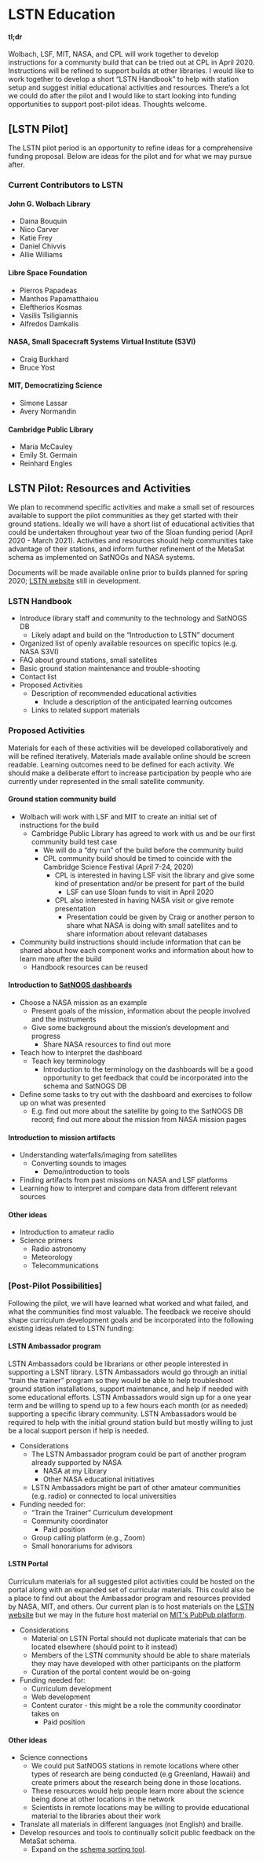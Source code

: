 # LSTN Education
#### tl;dr
Wolbach, LSF, MIT, NASA, and CPL will work together to develop instructions for a community build that can be tried out at CPL in April 2020. Instructions will be refined to support builds at other libraries. 
I would like to work together to develop a short “LSTN Handbook” to help with station setup and suggest initial educational activities and resources.
There’s a lot we could do after the pilot and I would like to start looking into funding opportunities to support post-pilot ideas. Thoughts welcome.

## [LSTN Pilot]
The LSTN pilot period is an opportunity to refine ideas for a comprehensive funding proposal. Below are ideas for the pilot and for what we may pursue after.

### Current Contributors to LSTN 
#### John G. Wolbach Library
* Daina Bouquin
* Nico Carver
* Katie Frey
* Daniel Chivvis
* Allie Williams

#### Libre Space Foundation
* Pierros Papadeas
* Manthos Papamatthaiou 
* Eleftherios Kosmas
* Vasilis Tsiligiannis
* Alfredos Damkalis 

#### NASA, Small Spacecraft Systems Virtual Institute (S3VI)
* Craig Burkhard
* Bruce Yost

#### MIT, Democratizing Science
* Simone Lassar 
* Avery Normandin

#### Cambridge Public Library
* Maria McCauley
* Emily St. Germain
* Reinhard Engles

## LSTN Pilot: Resources and Activities
We plan to recommend specific activities and make a small set of resources available to support the pilot communities as they get started with their ground stations. Ideally we will have a short list of educational activities that could be undertaken throughout year two of the Sloan funding period (April 2020 - March 2021). Activities and resources should help communities take advantage of their stations, and inform further refinement of the MetaSat schema as implemented on SatNOGs and NASA systems. 

Documents will be made available online prior to builds planned for spring 2020; [LSTN website](https://lstn.wolba.ch/build/) still in development.

### LSTN Handbook
* Introduce library staff and community to the technology and SatNOGS DB
	* Likely adapt and build on the “Introduction to LSTN” document 
* Organized list of openly available resources on specific topics (e.g. NASA S3VI)
* FAQ about ground stations, small satellites
* Basic ground station maintenance and trouble-shooting
* Contact list
* Proposed Activities 
	* Description of recommended educational activities
		* Include a description of the anticipated learning outcomes
	* Links to related support materials

### Proposed Activities
Materials for each of these activities will be developed collaboratively and will be refined iteratively. Materials made available online should be screen readable. Learning outcomes need to be defined for each activity. We should make a deliberate effort to increase participation by people who are currently under represented in the small satellite community.

#### Ground station community build
* Wolbach will work with LSF and MIT to create an initial set of instructions for the build
	* Cambridge Public Library has agreed to work with us and be our first community build test case
		* We will do a “dry run” of the build before the community build
		* CPL community build should be timed to coincide with the Cambridge Science Festival (April 7-24, 2020)
			* CPL is interested in having LSF visit the library and give some kind of presentation and/or be present for part of the build
				* LSF can use Sloan funds to visit in April 2020
			* CPL also interested in having NASA visit or give remote presentation
				* Presentation could be given by Craig or another person to share what NASA is doing with small satellites and to share information about relevant databases
* Community build instructions should include information that can be shared about how each component works and information about how to learn more after the build
	* Handbook resources can be reused

#### Introduction to [SatNOGS dashboards](https://dashboard.satnogs.org/)
* Choose a NASA mission as an example
	* Present goals of the mission, information about the people involved and the instruments
	* Give some background about the mission’s development and progress
		* Share NASA resources to find out more
* Teach how to interpret the dashboard
	* Teach key terminology
		* Introduction to the terminology on the dashboards will be a good opportunity to get feedback that could be incorporated into the schema and SatNOGS DB
* Define some tasks to try out with the dashboard and exercises to follow up on what was presented 
	* E.g. find out more about the satellite by going to the SatNOGS DB record; find out more about the mission from NASA mission pages

#### Introduction to mission artifacts
* Understanding waterfalls/imaging from satellites
	* Converting sounds to images
		* Demo/introduction to tools
* Finding artifacts from past missions on NASA and LSF platforms
* Learning how to interpret and compare data from different relevant sources

#### Other ideas
* Introduction to amateur radio
* Science primers
	* Radio astronomy
	* Meteorology
	* Telecommunications

### [Post-Pilot Possibilities]
Following the pilot, we will have learned what worked and what failed, and what the communities find most valuable. The feedback we receive should shape curriculum development goals and be incorporated into the following existing ideas related to LSTN funding:

#### LSTN Ambassador program
LSTN Ambassadors could be librarians or other people interested in supporting a LSNT library. LSTN Ambassadors would go through an initial “train the trainer” program so they would be able to help troubleshoot ground station installations, support maintenance, and help if needed with some educational efforts. LSTN Ambassadors would sign up for a one year term and be willing to spend up to a few hours each month (or as needed) supporting a specific library community. LSTN Ambassadors would be required to help with the initial ground station build but mostly willing to just be a local support person if help is needed.

* Considerations
	* The LSTN Ambassador program could be part of another program already supported by NASA
		* NASA at my Library
		* Other NASA educational initiatives 
	* LSTN Ambassadors might be part of other amateur communities (e.g. radio) or connected to local universities
* Funding needed for:
	* “Train the Trainer” Curriculum development
	* Community coordinator
		* Paid position
	* Group calling platform (e.g., Zoom)
	* Small honorariums for advisors

#### LSTN Portal
Curriculum materials for all suggested pilot activities could be hosted on the portal along with an expanded set of curricular materials. This could also be a place to find out about the Ambassador program and resources provided by NASA, MIT, and others. Our current plan is to host materials on the [LSTN website](https://lstn.wolba.ch/) but we may in the future host material on [MIT's PubPub platform](https://www.pubpub.org/).	

* Considerations
	* Material on LSTN Portal should not duplicate materials that can be located elsewhere (should point to it instead)
	* Members of the LSTN community should be able to share materials they may have developed with other participants on the platform
	* Curation of the portal content would be on-going
* Funding needed for:
	* Curriculum development
	* Web development
	* Content curator - this might be a role the community coordinator takes on
		* Paid position

#### Other ideas
* Science connections
  * We could put SatNOGS stations in remote locations where other types of research are being conducted (e.g Greenland, Hawaii) and create primers about the research being done in those locations.
  * These resources would help people learn more about the science being done at other locations in the network
  * Scientists in remote locations may be willing to provide educational material to the libraries about their work
* Translate all materials in different languages (not English) and braille.
* Develop resources and tools to continually solicit public feedback on the MetaSat schema.
   * Expand on the [schema sorting tool](https://metasat.schema.space/).  
